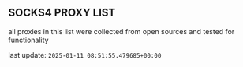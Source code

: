 ## SOCKS4 PROXY LIST

all proxies in this list were collected from open sources and tested for functionality

last update: `2025-01-11 08:51:55.479685+00:00`